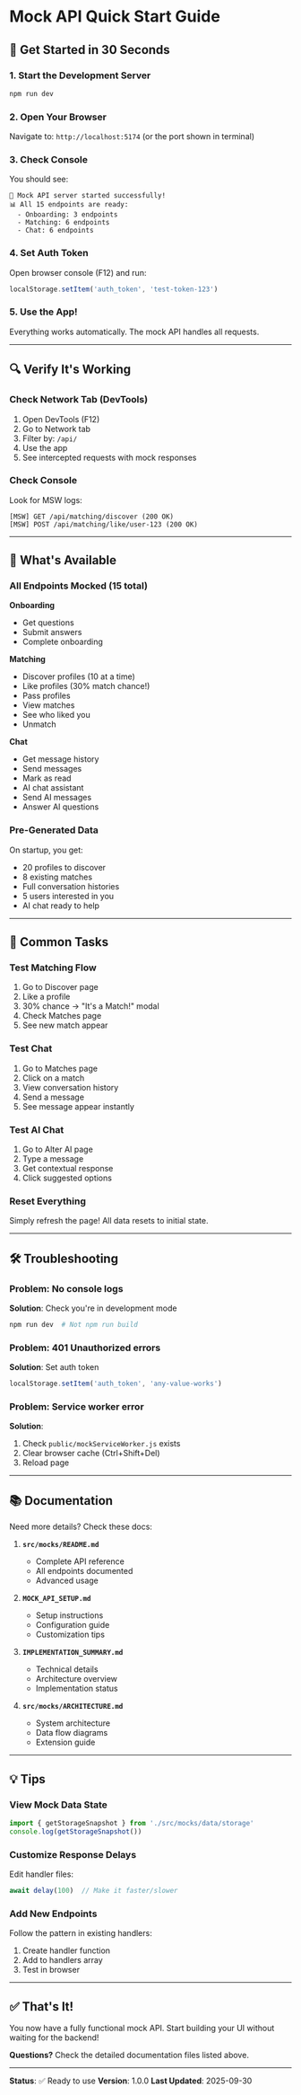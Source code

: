 # Mock API Quick Start Guide

## 🚀 Get Started in 30 Seconds

### 1. Start the Development Server

```bash
npm run dev
```

### 2. Open Your Browser

Navigate to: `http://localhost:5174` (or the port shown in terminal)

### 3. Check Console

You should see:
```
🚀 Mock API server started successfully!
📊 All 15 endpoints are ready:
  - Onboarding: 3 endpoints
  - Matching: 6 endpoints
  - Chat: 6 endpoints
```

### 4. Set Auth Token

Open browser console (F12) and run:
```javascript
localStorage.setItem('auth_token', 'test-token-123')
```

### 5. Use the App!

Everything works automatically. The mock API handles all requests.

---

## 🔍 Verify It's Working

### Check Network Tab (DevTools)

1. Open DevTools (F12)
2. Go to Network tab
3. Filter by: `/api/`
4. Use the app
5. See intercepted requests with mock responses

### Check Console

Look for MSW logs:
```
[MSW] GET /api/matching/discover (200 OK)
[MSW] POST /api/matching/like/user-123 (200 OK)
```

---

## 📖 What's Available

### All Endpoints Mocked (15 total)

**Onboarding**
- Get questions
- Submit answers
- Complete onboarding

**Matching**
- Discover profiles (10 at a time)
- Like profiles (30% match chance!)
- Pass profiles
- View matches
- See who liked you
- Unmatch

**Chat**
- Get message history
- Send messages
- Mark as read
- AI chat assistant
- Send AI messages
- Answer AI questions

### Pre-Generated Data

On startup, you get:
- 20 profiles to discover
- 8 existing matches
- Full conversation histories
- 5 users interested in you
- AI chat ready to help

---

## 🎯 Common Tasks

### Test Matching Flow

1. Go to Discover page
2. Like a profile
3. 30% chance → "It's a Match!" modal
4. Check Matches page
5. See new match appear

### Test Chat

1. Go to Matches page
2. Click on a match
3. View conversation history
4. Send a message
5. See message appear instantly

### Test AI Chat

1. Go to Alter AI page
2. Type a message
3. Get contextual response
4. Click suggested options

### Reset Everything

Simply refresh the page! All data resets to initial state.

---

## 🛠️ Troubleshooting

### Problem: No console logs

**Solution**: Check you're in development mode
```bash
npm run dev  # Not npm run build
```

### Problem: 401 Unauthorized errors

**Solution**: Set auth token
```javascript
localStorage.setItem('auth_token', 'any-value-works')
```

### Problem: Service worker error

**Solution**:
1. Check `public/mockServiceWorker.js` exists
2. Clear browser cache (Ctrl+Shift+Del)
3. Reload page

---

## 📚 Documentation

Need more details? Check these docs:

1. **`src/mocks/README.md`**
   - Complete API reference
   - All endpoints documented
   - Advanced usage

2. **`MOCK_API_SETUP.md`**
   - Setup instructions
   - Configuration guide
   - Customization tips

3. **`IMPLEMENTATION_SUMMARY.md`**
   - Technical details
   - Architecture overview
   - Implementation status

4. **`src/mocks/ARCHITECTURE.md`**
   - System architecture
   - Data flow diagrams
   - Extension guide

---

## 💡 Tips

### View Mock Data State

```javascript
import { getStorageSnapshot } from './src/mocks/data/storage'
console.log(getStorageSnapshot())
```

### Customize Response Delays

Edit handler files:
```typescript
await delay(100)  // Make it faster/slower
```

### Add New Endpoints

Follow the pattern in existing handlers:
1. Create handler function
2. Add to handlers array
3. Test in browser

---

## ✅ That's It!

You now have a fully functional mock API. Start building your UI without waiting for the backend!

**Questions?** Check the detailed documentation files listed above.

---

**Status**: ✅ Ready to use
**Version**: 1.0.0
**Last Updated**: 2025-09-30